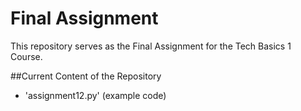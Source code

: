# Final Assignment
This repository serves as the Final Assignment for the Tech Basics 1 Course.

##Current Content of the Repository
- 'assignment12.py' (example code)
